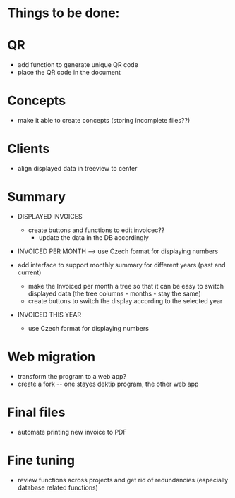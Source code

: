 # Things to be done:

# QR
- add function to generate unique QR code
- place the QR code in the document

# Concepts
- make it able to create concepts (storing incomplete files??)

# Clients
- align displayed data in treeview to center

# Summary
- DISPLAYED INVOICES
    - create buttons and functions to edit invoicec??
        - update the data in the DB accordingly
        

- INVOICED PER MONTH --> use Czech format for displaying numbers
- add interface to support monthly summary for different years (past and current)
    - make the Invoiced per month a tree so that it can be easy to switch displayed data (the tree columns - months - stay the same)
    - create buttons to switch the display according to the selected year

- INVOICED THIS YEAR
    - use Czech format for displaying numbers

# Web migration
- transform the program to a web app?
- create a fork -- one stayes dektip program, the other web app

# Final files
- automate printing new invoice to PDF

# Fine tuning
- review functions across projects and get rid of redundancies (especially database related functions)

